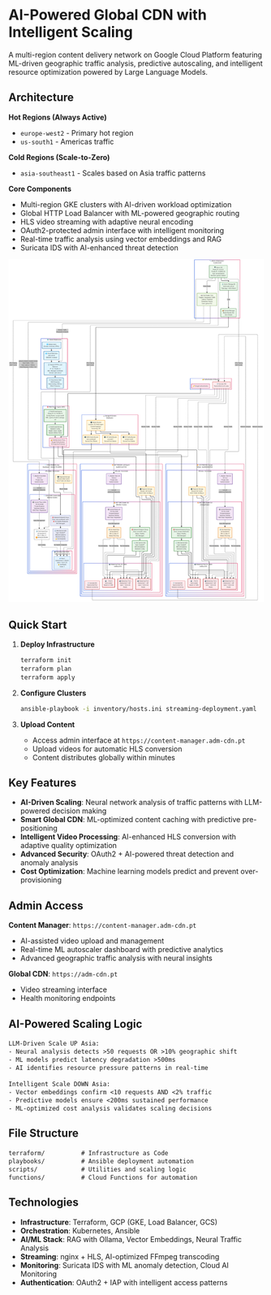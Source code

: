 # AI-Powered Global CDN with Intelligent Scaling

A multi-region content delivery network on Google Cloud Platform featuring ML-driven geographic traffic analysis, predictive autoscaling, and intelligent resource optimization powered by Large Language Models.

## Architecture

**Hot Regions (Always Active)**
- `europe-west2` - Primary hot region
- `us-south1` - Americas traffic

**Cold Regions (Scale-to-Zero)**
- `asia-southeast1` - Scales based on Asia traffic patterns

**Core Components**
- Multi-region GKE clusters with AI-driven workload optimization
- Global HTTP Load Balancer with ML-powered geographic routing
- HLS video streaming with adaptive neural encoding
- OAuth2-protected admin interface with intelligent monitoring
- Real-time traffic analysis using vector embeddings and RAG
- Suricata IDS with AI-enhanced threat detection

![Architecture Diagram](docs/architecture.png)

## Quick Start

1. **Deploy Infrastructure**
   ```bash
   terraform init
   terraform plan
   terraform apply
   ```

2. **Configure Clusters**
   ```bash
   ansible-playbook -i inventory/hosts.ini streaming-deployment.yaml
   ```

3. **Upload Content**
    - Access admin interface at `https://content-manager.adm-cdn.pt`
    - Upload videos for automatic HLS conversion
    - Content distributes globally within minutes

## Key Features

- **AI-Driven Scaling**: Neural network analysis of traffic patterns with LLM-powered decision making
- **Smart Global CDN**: ML-optimized content caching with predictive pre-positioning
- **Intelligent Video Processing**: AI-enhanced HLS conversion with adaptive quality optimization
- **Advanced Security**: OAuth2 + AI-powered threat detection and anomaly analysis
- **Cost Optimization**: Machine learning models predict and prevent over-provisioning

## Admin Access

**Content Manager**: `https://content-manager.adm-cdn.pt`
- AI-assisted video upload and management
- Real-time ML autoscaler dashboard with predictive analytics
- Advanced geographic traffic analysis with neural insights

**Global CDN**: `https://adm-cdn.pt`
- Video streaming interface
- Health monitoring endpoints

## AI-Powered Scaling Logic

```
LLM-Driven Scale UP Asia:
- Neural analysis detects >50 requests OR >10% geographic shift
- ML models predict latency degradation >500ms 
- AI identifies resource pressure patterns in real-time

Intelligent Scale DOWN Asia:  
- Vector embeddings confirm <10 requests AND <2% traffic
- Predictive models ensure <200ms sustained performance
- ML-optimized cost analysis validates scaling decisions
```

## File Structure

```
terraform/          # Infrastructure as Code
playbooks/          # Ansible deployment automation  
scripts/            # Utilities and scaling logic
functions/          # Cloud Functions for automation
```

## Technologies

- **Infrastructure**: Terraform, GCP (GKE, Load Balancer, GCS)
- **Orchestration**: Kubernetes, Ansible
- **AI/ML Stack**: RAG with Ollama, Vector Embeddings, Neural Traffic Analysis
- **Streaming**: nginx + HLS, AI-optimized FFmpeg transcoding
- **Monitoring**: Suricata IDS with ML anomaly detection, Cloud AI Monitoring
- **Authentication**: OAuth2 + IAP with intelligent access patterns